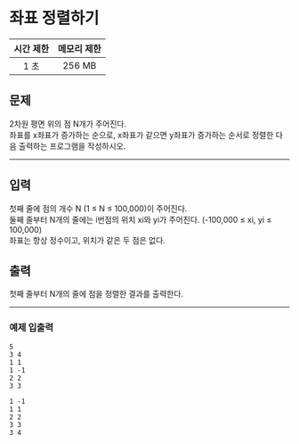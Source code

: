 # 좌표 정렬하기

| 시간 제한 | 메모리 제한 |
|:-----:|:------:|
|  1 초  | 256 MB |


## 문제
2차원 평면 위의 점 N개가 주어진다. <br>
좌표를 x좌표가 증가하는 순으로, x좌표가 같으면 y좌표가 증가하는 순서로 정렬한 다음 출력하는 프로그램을 작성하시오.

---
## 입력
첫째 줄에 점의 개수 N (1 ≤ N ≤ 100,000)이 주어진다. <br>
둘째 줄부터 N개의 줄에는 i번점의 위치 xi와 yi가 주어진다. (-100,000 ≤ xi, yi ≤ 100,000) <br>
좌표는 항상 정수이고, 위치가 같은 두 점은 없다.

## 출력
첫째 줄부터 N개의 줄에 점을 정렬한 결과를 출력한다.

---
### 예제 입출력
```text
5
3 4
1 1
1 -1
2 2
3 3
```
```text
1 -1
1 1
2 2
3 3
3 4
```
